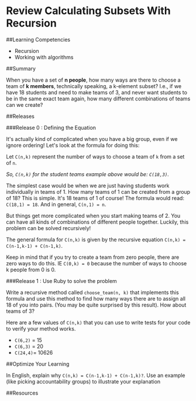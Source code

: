 # Review Calculating Subsets With Recursion

##Learning Competencies

* Recursion
* Working with algorithms

##Summary

When you have a set of **n people**, how many ways are there to choose a team of **k members**, technically speaking, a k-element subset? I.e., if we have 18 students and need to make teams of 3, and never want students to be in the same exact team again, how many different combinations of teams can we create?

##Releases

###Release 0 : Defining the Equation

It's actually kind of complicated when you have a big group, even if we ignore ordering! Let's look at the formula for doing this:

Let `C(n,k)` represent the number of ways to choose a team of `k` from a set of `n`.

*So, `C(n,k)` for the student teams example above would be: `C(18,3)`.*

The simplest case would be when we are just having students work individually in teams of 1. How many teams of 1 can be created from a group of 18? This is simple. It's 18 teams of 1 of course! The formula would read: `C(18,1) = 18`. And in general, `C(n,1) = n`.

But things get more complicated when you start making teams of 2. You can have all kinds of combinations of different people together. Luckily, this problem can be solved recursively!

The general formula for `C(n,k)` is given by the recursive equation `C(n,k) = C(n-1,k-1) + C(n-1,k)`.

Keep in mind that if you try to create a team from zero people, there are zero ways to do this. IE `C(0,k) = 0` because the number of ways to choose k people from 0 is 0.

###Release 1 : Use Ruby to solve the problem

Write a recursive method called `choose_team(n, k)` that implements this formula and use this method to find how many ways there are to assign all 18 of you into pairs. (You may be quite surprised by this result). How about teams of 3?

Here are a few values of `C(n,k)` that you can use to write tests for your code to verify your method works.

* `C(6,2)` = 15
* `C(6,3)` = 20
* `C(24,4)`= 10626

##Optimize Your Learning

In English, explain why `C(n,k) = C(n-1,k-1) + C(n-1,k)?`. Use an example (like picking accountability groups) to illustrate your explanation

##Resources
